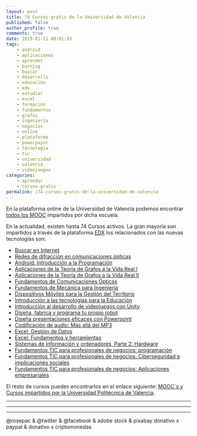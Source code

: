 ```yaml
---
layout: post
title: 74 Cursos gratis de la Universidad de Valencia
published: false
author_profile: true
comments: true
date: 2019-01-11 08:01:33
tags:
    - android
    - aplicaciones
    - aprender
    - burning
    - buscar
    - desarrollo
    - educación
    - edx
    - estudiar
    - excel
    - formación
    - fundamentos
    - grafos
    - ingeniería
    - negocios
    - online
    - plataforma
    - powerpoint
    - tecnología
    - tic
    - universidad
    - valencia
    - videojuegos
categories:
    - aprender
    - cursos-gratis
permalink: /74-cursos-gratis-de-la-universidad-de-valencia
---
```

En la plataforma online de la Universidad de Valencia podemos encontrar [todos los MOOC][1] impartidos por dicha escuela.

En la actualidad, existen hasta 74 Cursos activos. La gran mayoría son impartidos a través de la plataforma [EDX][2] los relacionados con las nuevas tecnologías son:

  * [Buscar en Internet][3]
  * [Redes de difracción en comunicaciones ópticas][4]
  * [Android: Introducción a la Programación][5]
  * [Aplicaciones de la Teoría de Grafos a la Vida Real I][6]
  * [Aplicaciones de la Teoría de Grafos a la Vida Real II][7]
  * [Fundamentos de Comunicaciones Ópticas][8]
  * [Fundamentos de Mecánica para Ingeniería][9]
  * [Dispositivos Móviles para la Gestión del Territorio][10]
  * [Introducción a las tecnologías para la Educación][11]
  * [Introducción al desarrollo de videojuegos con Unity][12]
  * [Diseña, fabrica y programa tu propio robot][13]
  * [Diseña presentaciones eficaces con Powerpoint][14]
  * [Codificación de audio: Más allá del MP3][15]
  * [Excel: Gestión de Datos][16]
  * [Excel: Fundamentos y herramientas][17]
  * [Sistemas de Información y ordenadores, Parte 2: Hardware][18]
  * [Fundamentos TIC para profesionales de negocios: programación][19]
  * [Fundamentos TIC para profesionales de negocios: Ciberseguridad e implicaciones sociales][20]
  * [Fundamentos TIC para profesionales de negocios: Aplicaciones empresariales][21]

El resto de cursos puedes encontrarlos en el enlace siguiente: [MOOC´s y Cursos impartidos por la Universidad Politécnica de Valencia][22].

* * *


   


* * *


   


* * *


  



  



  @rosepac & @twitter & @facebook & adobe stock & pixabay donativo x paypal & donativo x criptomonedas


 [1]: https://www.elbo.in/moocvalencia
 [2]: https://elbo.in/edx
 [3]: https://www.edx.org/es/course/buscar-en-internet
 [4]: https://www.edx.org/es/course/redes-de-difraccion-en-comunicaciones-opticas
 [5]: https://www.edx.org/es/course/android-introduccion-a-la-programacion
 [6]: https://www.edx.org/es/course/aplicaciones-de-la-teoria-de-grafos-a-la-vida-real-i
 [7]: https://www.edx.org/es/course/aplicaciones-de-la-teoria-de-grafos-a-la-vida-real-ii
 [8]: https://www.edx.org/es/course/fundamentos-de-comunicaciones-opticas
 [9]: https://www.edx.org/es/course/fundamentos-de-mecanica-para-ingenieria
 [10]: https://www.edx.org/es/course/dispositivos-moviles-para-la-gestion-del-territorio
 [11]: https://www.edx.org/es/course/tecnologias-para-la-educacion
 [12]: https://www.edx.org/es/course/introduccion-al-desarrollo-de-videojuegos-con-unity
 [13]: https://www.edx.org/es/course/disena-fabrica-y-programa-tu-propio-robot
 [14]: https://www.edx.org/es/course/disena-presentaciones-eficaces-con-powerpoint
 [15]: https://www.edx.org/es/course/codificacion-de-audio-mas-alla-del-mp3
 [16]: https://www.edx.org/es/course/excel-2-gestion-de-datos
 [17]: https://www.edx.org/es/course/excel-fundamentos-y-herramientas
 [18]: https://www.edx.org/es/course/sistemas-de-informacion-y-ordenadores-upvalenciax-sic101-2x
 [19]: https://www.edx.org/es/course/fundamentos-tic-para-profesionales-de-negocios-programacion
 [20]: https://www.edx.org/es/course/fundamentos-tic-para-profesionales-de-negocios-implicaciones-sociales
 [21]: https://www.edx.org/es/course/fundamentos-tic-para-profesionales-de-negocios-aplicaciones-empresariales
 [22]: https://elbo.in/moocvalencia